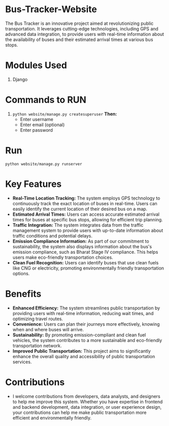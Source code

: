 # Bus-Tracker-Website

The Bus Tracker is an innovative project aimed at revolutionizing public transportation. It leverages cutting-edge technologies, including GPS and advanced data integration, to provide users with real-time information about the availability of buses and their estimated arrival times at various bus stops.

# Modules Used

1. Django

# Commands to RUN

1. ```python website/manage.py createsuperuser```
    **Then:**
    - Enter username
    - Enter email (optional)
    - Enter password

# Run

```python website/manage.py runserver```

# Key Features

- **Real-Time Location Tracking:** The system employs GPS technology to continuously track the exact location of buses in real-time. Users can easily identify the current location of their desired bus on a map.
- **Estimated Arrival Times:** Users can access accurate estimated arrival times for buses at specific bus stops, allowing for efficient trip planning.
- **Traffic Integration:** The system integrates data from the traffic management system to provide users with up-to-date information about traffic conditions and potential delays.
- **Emission Compliance Information:** As part of our commitment to sustainability, the system also displays information about the bus's emission compliance, such as Bharat Stage IV compliance. This helps users make eco-friendly transportation choices.
- **Clean Fuel Recognition:** Users can identify buses that use clean fuels like CNG or electricity, promoting environmentally friendly transportation options.

# Benefits

- **Enhanced Efficiency:** The system streamlines public transportation by providing users with real-time information, reducing wait times, and optimizing travel routes.
- **Convenience:** Users can plan their journeys more effectively, knowing when and where buses will arrive.
- **Sustainability:** By promoting emission-compliant and clean fuel vehicles, the system contributes to a more sustainable and eco-friendly transportation network.
- **Improved Public Transportation:** This project aims to significantly enhance the overall quality and accessibility of public transportation services.

# Contributions
- I welcome contributions from developers, data analysts, and designers to help me improve this system. Whether you have expertise in frontend and backend development, data integration, or user experience design, your contributions can help me make public transportation more efficient and environmentally friendly.
